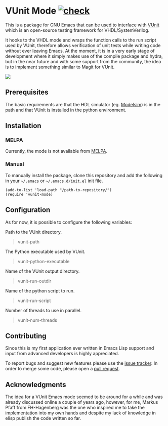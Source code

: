 # VUnit Mode [![check][check-badge]][check-link]

This is a package for GNU Emacs that can be used to interface with
[VUnit](https://vunit.github.io/) which is an open-source testing
framework for VHDL/SystemVerilog.

It hooks to the VHDL mode and wraps the function calls to
the run script used by VUnit, therefore allows verification of unit
tests while writing code without ever leaving Emacs.
At the moment, it is in a very early stage of development where it
simply makes use of the compile package and hydra, but in the near
future and with some support from the community, the idea is to
implement something similar to Magit for VUnit.

![](media/animation.gif)

## Prerequisites

The basic requirements are that the HDL simulator 
(eg. [Modelsim](https://eda.sw.siemens.com/en-US/ic/modelsim/))
is in the path and that VUnit is installed in the python environment.

## Installation

### MELPA

Currently, the mode is not available from [MELPA](https://melpa.org/).

### Manual

To manually install the package, clone this repository and add the
following in your `~/.emacs` or `~/.emacs.d/init.el` init file.

```elisp
(add-to-list 'load-path "/path-to-repository/")
(require 'vunit-mode)
```

## Configuration

As for now, it is possible to configure the following variables:

Path to the VUnit directory.
> vunit-path

The Python executable used by VUnit.
> vunit-python-executable

Name of the VUnit output directory.
> vunit-run-outdir

Name of the python script to run.
> vunit-run-script

Number of threads to use in parallel.
> vunit-num-threads

## Contributing

Since this is my first application ever written in Emacs Lisp
support and input from advanced developers is highly appreciated.

To report bugs and suggest new features please use the
[issue tracker](https://github.com/embed-me/vunit-mode/issues).
In order to merge some code, please open a
[pull request](https://github.com/embed-me/vunit-mode/pulls).

## Acknowledgments

The idea for a VUnit Emacs mode seemed to be around for a while and was
already discussed online a couple of years ago, however,
for me, Markus Pfaff from FH-Hagenberg was the one who inspired me to
take the implementation into my own hands and despite my lack of knowledge
in elisp publish the code written so far.


[check-link]: https://github.com/embed-me/vunit-mode/actions
[check-badge]: https://github.com/embed-me/vunit-mode/actions/workflows/github-actions-ci.yml/badge.svg